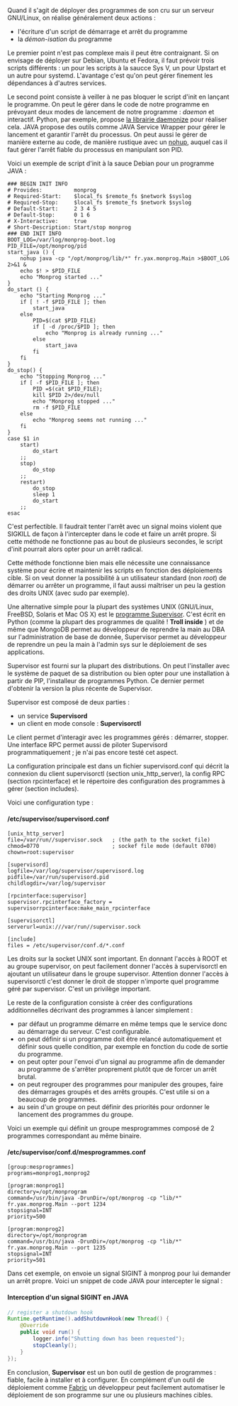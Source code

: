 <!-- title: Supervisor, gestion de processus -->
<!-- category: GNU/Linux -->
<!-- tag: planet -->

Quand il s'agit de déployer des programmes de son cru sur un serveur
GNU/Linux, on réalise généralement deux actions :

-    l'écriture d'un script de démarrage et arrêt du programme
-    la *démon-isation* du programme
<!-- more -->
Le premier point n'est pas complexe mais il peut être contraignant. Si  on
envisage de déployer sur Debian, Ubuntu et Fedora, il faut prévoir trois
scripts différents : un pour les scripts à la saucce Sys V, un pour  Upstart
et un autre pour systemd. L'avantage c'est qu'on  peut gérer finement les
dépendances à d'autres services.

Le second point consiste à veiller à ne pas bloquer le script d'init en
lançant le programme. On peut le gérer dans le code de notre programme  en
prévoyant deux modes de lancement de notre programme : *daemon* et
interactif. Python, par exemple, propose [la librairie
daemonize](https://pypi.python.org/pypi/daemonize) pour réaliser cela. JAVA
propose des outils comme JAVA Service Wrapper pour gérer le lancement et
garantir l'arrêt du processus. On peut aussi le gérer de manière externe  au
code, de manière rustique avec un
[nohup](https://en.wikipedia.org/wiki/Nohup), auquel cas il faut gérer
l'arrêt fiable du processus en manipulant son PID.

Voici un exemple de script d'init à la sauce Debian pour un programme
JAVA :

```shell
### BEGIN INIT INFO
# Provides:          monprog
# Required-Start:    $local_fs $remote_fs $network $syslog
# Required-Stop:     $local_fs $remote_fs $network $syslog
# Default-Start:     2 3 4 5
# Default-Stop:      0 1 6
# X-Interactive:     true
# Short-Description: Start/stop monprog
### END INIT INFO
BOOT_LOG=/var/log/monprog-boot.log
PID_FILE=/opt/monprog/pid
start_java () {
    nohup java -cp "/opt/monprog/lib/*" fr.yax.monprog.Main >$BOOT_LOG 2>&1 &
    echo $! > $PID_FILE
    echo "Monprog started ..."
}
do_start () {
    echo "Starting Monprog ..."
    if [ ! -f $PID_FILE ]; then
        start_java
    else
        PID=$(cat $PID_FILE)
        if [ -d /proc/$PID ]; then
            echo "Monprog is already running ..."
        else
            start_java
        fi
    fi
}
do_stop() {
    echo "Stopping Monprog ..."
    if [ -f $PID_FILE ]; then
        PID =$(cat $PID_FILE);
        kill $PID 2>/dev/null
        echo "Monprog stopped ..."
        rm -f $PID_FILE
    else
        echo "Monprog seems not running ..."
    fi
}
case $1 in
    start)
        do_start
    ;;
    stop)
        do_stop
    ;;
    restart)
        do_stop
        sleep 1
        do_start
    ;;
esac
```

C'est perfectible. Il faudrait tenter l'arrêt avec un signal moins violent
que SIGKILL de façon à l'intercepter dans le code et faire un arrêt  propre.
Si cette méthode ne fonctionne pas au bout de plusieurs secondes, le script d'init pourrait alors opter pour un arrêt radical.

Cette méthode fonctionne bien mais elle nécessite une connaissance  système
pour écrire et maintenir les scripts en fonction des déploiements cible.  Si
on veut donner la possibilité à un utilisateur standard (non *root*) de
démarrer ou arrêter un programme, il faut aussi maîtriser un peu la gestion
des  droits UNIX (avec sudo par exemple).

Une alternative simple pour la plupart des systèmes UNIX (GNU/Linux,  FreeBSD,
Solaris et Mac OS X) est le [programme  Supervisor](http://supervisord.org).
C'est écrit en Python (comme la plupart des  programmes de qualité !  **Troll
inside** ) et de même que MongoDB permet au développeur de reprendre la main
au DBA sur  l'administration de base de donnée, Supervisor permet au
développeur de reprendre un peu  la main à l'admin sys sur le déploiement de
ses applications.

Supervisor est fourni sur la plupart des distributions. On peut l'installer
avec le système de paquet de sa distribution ou bien opter pour une
installation à partir de PIP, l'installeur de programmes Python. Ce dernier
permet d'obtenir la version la plus récente de Supervisor.

Supervisor est composé de deux parties :

-   un service **Supervisord**
-   un client en mode console : **Supervisorctl**

Le client permet d'interagir avec les programmes gérés : démarrer, stopper.
Une interface RPC permet aussi de piloter Supervisord programmatiquement ; je
n'ai pas encore testé cet aspect.

La configuration principale est dans un fichier supervisord.conf qui décrit la
connexion du client supervisorctl (section unix_http_server), la config RPC
(section rpcinterface) et le répertoire des configuration des programmes à
gérer (section includes).

Voici une configuration type :

#### /etc/supervisor/supervisord.conf

    [unix_http_server]
    file=/var/run//supervisor.sock   ; (the path to the socket file)
    chmod=0770                       ; sockef file mode (default 0700)
    chown=root:supervisor

    [supervisord]
    logfile=/var/log/supervisor/supervisord.log
    pidfile=/var/run/supervisord.pid
    childlogdir=/var/log/supervisor

    [rpcinterface:supervisor]
    supervisor.rpcinterface_factory = supervisorrpcinterface:make_main_rpcinterface

    [supervisorctl]
    serverurl=unix:///var/run//supervisor.sock

    [include]
    files = /etc/supervisor/conf.d/*.conf

Les droits sur la socket UNIX sont important. En donnant l'accès à ROOT et au
groupe supervisor, on peut facilement donner l'accès à supervisorctl en
ajoutant un utilisateur dans le groupe supervisor. Attention donner l'accès à
supervisorctl c'est donner le droit de stopper n'importe quel programme géré
par supervisor. C'est un privilège important.

Le reste de la configuration consiste à créer des configurations
additionnelles décrivant des programmes à lancer simplement :

-   par défaut un programme démarre en même temps que le service donc au
démarrage du serveur. C'est configurable.   
-   on peut définir si un programme doit être relancé automatiquement et définir sous quelle condition, par exemple en fonction du code de sortie du programme.   
-   on peut opter pour l'envoi d'un signal au programme afin de demander au programme de s'arrêter proprement plutôt que de forcer un arrêt brutal.   
-   on peut regrouper des programmes pour manipuler des
groupes, faire des démarrages groupés et des arrêts groupés. C'est utile si on a beaucoup de programmes.   
-   au sein d'un groupe on peut définir des
priorités pour ordonner le lancement des programmes du groupe.

Voici un exemple qui définit un groupe mesprogrammes composé de 2 programmes correspondant au même binaire.  

#### /etc/supervisor/conf.d/mesprogrammes.conf

    [group:mesprogrammes]
    programs=monprog1,monprog2

    [program:monprog1]
    directory=/opt/monprogram
    command=/usr/bin/java -DrunDir=/opt/monprog -cp "lib/*" fr.yax.monprog.Main --port 1234
    stopsignal=INT
    priority=500

    [program:monprog2]
    directory=/opt/monprogram
    command=/usr/bin/java -DrunDir=/opt/monprog -cp "lib/*" fr.yax.monprog.Main --port 1235
    stopsignal=INT
    priority=501

Dans cet exemple, on envoie un signal SIGINT à monprog pour lui demander un arrêt propre. Voici un snippet de code JAVA pour intercepter le signal :

#### Interception d'un signal SIGINT en JAVA

```java
// register a shutdown hook
Runtime.getRuntime().addShutdownHook(new Thread() {
    @Override
    public void run() {
        logger.info("Shutting down has been requested");
        stopCleanly();
    }
});
```

En conclusion, **Supervisor** est un bon outil de gestion de programmes :
fiable, facile à installer et à configurer. En complément d'un outil de
déploiement comme [Fabric](http://www.fabfile.org) un développeur peut
facilement automatiser le  déploiement de son programme sur une ou plusieurs
machines cibles.
